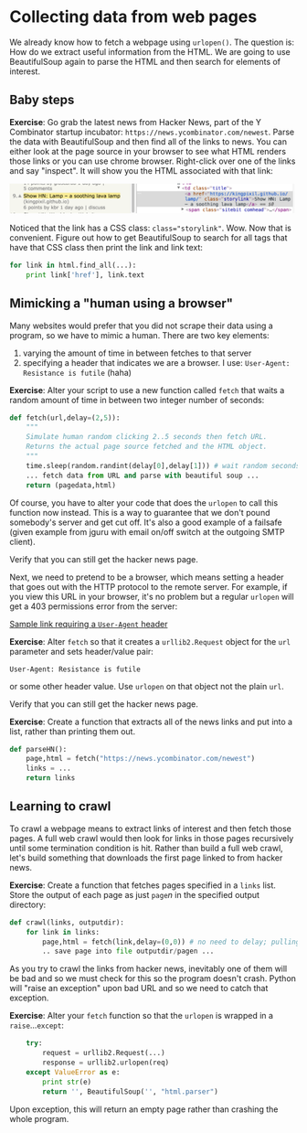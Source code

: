 # Collecting data from web pages

We already know how to fetch a webpage using `urlopen()`. The question is: How do we extract useful information from the HTML. We are going to use BeautifulSoup again to parse the HTML and then search for elements of interest.

## Baby steps

**Exercise**: Go grab the latest news from Hacker News, part of the Y Combinator startup incubator: `https://news.ycombinator.com/newest`. Parse the data with BeautifulSoup and then find all of the links to news.  You can either look at the page source in your browser to see what HTML renders those links or you can use chrome browser. Right-click over one of the links and say "inspect". It will show you the HTML associated with that link:

<img src=figures/hn-element.png width=500>

Noticed that the link has a CSS class: `class="storylink"`. Wow. Now that is convenient. Figure out how to get BeautifulSoup to search for all tags that have that CSS class then print the link and link text:

```python
for link in html.find_all(...):
    print link['href'], link.text
```

## Mimicking a "human using a browser"

Many websites would prefer that you did not scrape their data using a program, so we have to mimic a human. There are two key elements:

1. varying the amount of time in between fetches to that server
2. specifying a header that indicates we are a browser. I use: `User-Agent: Resistance is futile`  (haha)

**Exercise**: Alter your script to use a new function called `fetch` that waits a random amount of time in between two integer number of seconds:

```python
def fetch(url,delay=(2,5)):
    """
    Simulate human random clicking 2..5 seconds then fetch URL.
    Returns the actual page source fetched and the HTML object.
    """
    time.sleep(random.randint(delay[0],delay[1])) # wait random seconds
    ... fetch data from URL and parse with beautiful soup ...
    return (pagedata,html)
```

Of course, you have to alter your code that does the `urlopen` to call this function now instead. This is a way to guarantee that we don't pound somebody's server and get cut off. It's also a good example of a failsafe (given example from jguru with email on/off switch at the outgoing SMTP client).

Verify that you can still get the hacker news page.

Next, we need to pretend to be a browser, which means setting a header that goes out with the HTTP protocol to the remote server. For example, if you view this URL in your browser, it's no problem but a regular `urlopen` will get a 403 permissions error from the server:

[Sample link requiring a `User-Agent` header](http://www.chronicle.com/article/When-Analogies-Fail/237716)

**Exercise**: Alter `fetch` so that it creates a `urllib2.Request` object for the `url` parameter and sets header/value pair:

```
User-Agent: Resistance is futile
```

or some other header value. Use `urlopen` on that object not the plain `url`.

Verify that you can still get the hacker news page.


**Exercise**:  Create a function that extracts all of the news links and put into a list, rather than printing them out.

```python
def parseHN():
    page,html = fetch("https://news.ycombinator.com/newest")
    links = ...
    return links
```

## Learning to crawl

To crawl a webpage means to extract links of interest and then fetch those pages. A full web crawl would then look for links in those pages recursively until some termination condition is hit. Rather than build a full web crawl, let's build something that downloads the first page linked to from hacker news.

**Exercise**: Create a function that fetches pages specified in a `links` list. Store the output of each page as just `page`*n* in the specified output directory:

```python
def crawl(links, outputdir):
    for link in links:
        page,html = fetch(link,delay=(0,0)) # no need to delay; pulling from random sites
        .. save page into file outputdir/pagen ...
```

As you try to crawl the links from hacker news, inevitably one of them will be bad and so we must check for this so the program doesn't crash. Python will "raise an exception" upon bad URL and so we need to catch that exception.

**Exercise**: Alter your `fetch` function so that the `urlopen` is wrapped in a `raise`...`except`:

```python
    try:
        request = urllib2.Request(...)
        response = urllib2.urlopen(req)
    except ValueError as e:
        print str(e)
        return '', BeautifulSoup('', "html.parser")
```

Upon exception, this will return an empty page rather than crashing the whole program.